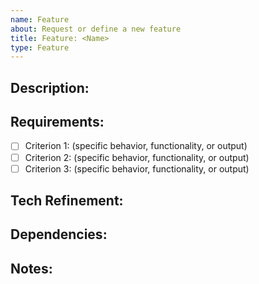 ```yaml
---
name: Feature
about: Request or define a new feature
title: Feature: <Name>
type: Feature
---
```

## Description:  
<!-- Explain why this feature is needed and what problem it solves -->

## Requirements: 
- [ ] Criterion 1: (specific behavior, functionality, or output)  
- [ ] Criterion 2: (specific behavior, functionality, or output)  
- [ ] Criterion 3: (specific behavior, functionality, or output)

## Tech Refinement:  
<!-- Describe how this feature could be implemented. Include technical details, API changes, or design ideas -->

## Dependencies:
<!-- List any dependencies, blockers, or related issues -->

## Notes: 
<!-- Any extra information, mockups, diagrams, or references -->
